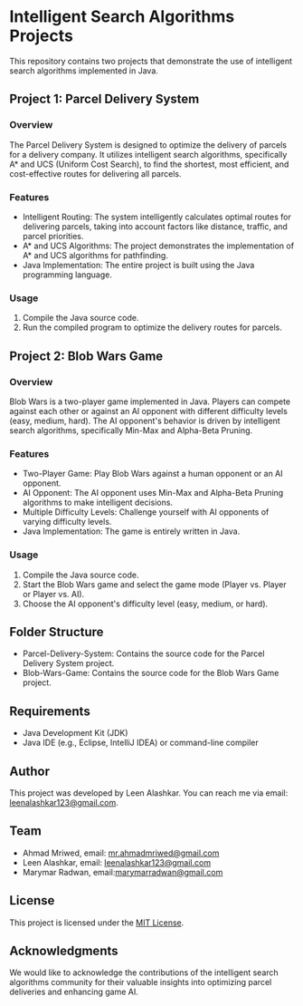 # Intelligent Search Algorithms Projects

This repository contains two projects that demonstrate the use of intelligent search algorithms implemented in Java.

## Project 1: Parcel Delivery System

### Overview

The Parcel Delivery System is designed to optimize the delivery of parcels for a delivery company. It utilizes intelligent search algorithms, specifically A* and UCS (Uniform Cost Search), to find the shortest, most efficient, and cost-effective routes for delivering all parcels.

### Features

- Intelligent Routing: The system intelligently calculates optimal routes for delivering parcels, taking into account factors like distance, traffic, and parcel priorities.
- A* and UCS Algorithms: The project demonstrates the implementation of A* and UCS algorithms for pathfinding.
- Java Implementation: The entire project is built using the Java programming language.

### Usage

1. Compile the Java source code.
2. Run the compiled program to optimize the delivery routes for parcels.

## Project 2: Blob Wars Game

### Overview

Blob Wars is a two-player game implemented in Java. Players can compete against each other or against an AI opponent with different difficulty levels (easy, medium, hard). The AI opponent's behavior is driven by intelligent search algorithms, specifically Min-Max and Alpha-Beta Pruning.

### Features

- Two-Player Game: Play Blob Wars against a human opponent or an AI opponent.
- AI Opponent: The AI opponent uses Min-Max and Alpha-Beta Pruning algorithms to make intelligent decisions.
- Multiple Difficulty Levels: Challenge yourself with AI opponents of varying difficulty levels.
- Java Implementation: The game is entirely written in Java.

### Usage

1. Compile the Java source code.
2. Start the Blob Wars game and select the game mode (Player vs. Player or Player vs. AI).
3. Choose the AI opponent's difficulty level (easy, medium, or hard).

## Folder Structure

- Parcel-Delivery-System: Contains the source code for the Parcel Delivery System project.
- Blob-Wars-Game: Contains the source code for the Blob Wars Game project.

## Requirements

- Java Development Kit (JDK)
- Java IDE (e.g., Eclipse, IntelliJ IDEA) or command-line compiler

## Author

This project was developed by Leen Alashkar. You can reach me via email: leenalashkar123@gmail.com.

## Team

- Ahmad Mriwed, email: mr.ahmadmriwed@gmail.com
- Leen Alashkar, email: leenalashkar123@gmail.com
- Marymar Radwan, email:marymarradwan@gmail.com

## License

This project is licensed under the [MIT License](LICENSE).

## Acknowledgments

We would like to acknowledge the contributions of the intelligent search algorithms community for their valuable insights into optimizing parcel deliveries and enhancing game AI.
